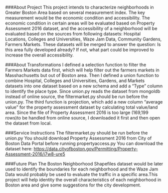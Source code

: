###About Project
This project intends to characterize neighborhoods in Greater Boston Area based on several measurement index. The key measurement would be the economic condition and accessibility. The economic condition in certain areas will be evaluated based on Property Assessment 2016 dataset, and the accessibility of a neighborhood will be evaluated based on the sources from following datasets: Hospital Locations, Colleges and Universities, Waze Jam Data, Community Gardens, Farmers Markets. These datasets will be merged to answer the question: Is this area fully developed already? If not, what part could be improved to increase the overall accessibility. 

###About Transformations
I defined a selection function to filter the Farmers Markets data first, which will help filter out the farmers markets in Masshachusetts but out of Boston area. Then I defined a union function to combine Hospital, Colleges and Universities, Gardens, and Markets datasets into one dataset based on a new schema and add a “Type” column to identify the place type. Since union.py reads the dataset from mongoldb instead of online source, the filtermarket.py should be run before the union.py. The third function is projection, which add a new column “average value” for the property assessment dataset by calculating total value/land area. Since the file of Property Assessment 2016 is too large (169,199 rows)to be handled from online source, I downloaded it first and then open the dataset from local. 

###Service Instructions
The filtermarket.py should be run before the union.py
You should download Property Assessment 2016 from City of Boston Data Portal before running propertyaccess.py
You can download the dataset here: https://data.cityofboston.gov/Permitting/Property-Assessment-2016/i7w8-ure5

###Future Plan
The Boston Neighborhood Shapefiles dataset would be later used to identify the boundaries for each neighborhood and the Waze Jam Data would probably be used to evaluate the traffic in a specific area.This project will help identity the overall characteristics of each neighborhood in Boston area and give some suggestions for the city development.
